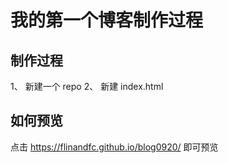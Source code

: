 # 我的第一个博客制作过程

## 制作过程

1、 新建一个 repo
2、 新建 index.html

## 如何预览

点击 https://flinandfc.github.io/blog0920/ 即可预览
